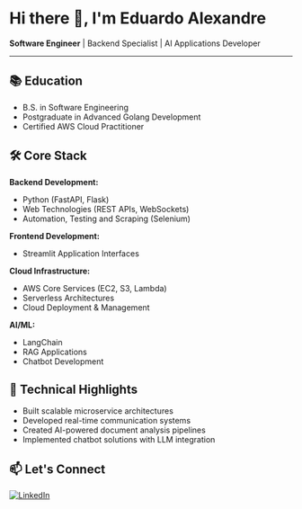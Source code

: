 # Hi there 👋, I'm Eduardo Alexandre

**Software Engineer** | Backend Specialist | AI Applications Developer

---

## 📚 Education
- B.S. in Software Engineering
- Postgraduate in Advanced Golang Development
- Certified AWS Cloud Practitioner

## 🛠️ Core Stack
**Backend Development:**
- Python (FastAPI, Flask)
- Web Technologies (REST APIs, WebSockets)
- Automation, Testing and Scraping (Selenium)

**Frontend Development:**
- Streamlit Application Interfaces

**Cloud Infrastructure:**
- AWS Core Services (EC2, S3, Lambda)
- Serverless Architectures
- Cloud Deployment & Management

**AI/ML:**
- LangChain
- RAG Applications
- Chatbot Development

## 🔧 Technical Highlights
- Built scalable microservice architectures
- Developed real-time communication systems
- Created AI-powered document analysis pipelines
- Implemented chatbot solutions with LLM integration

## 📫 Let's Connect
[![LinkedIn](https://img.shields.io/badge/LinkedIn-0077B5?style=for-the-badge&logo=linkedin&logoColor=white)](https://www.linkedin.com/in/dualexandre)
